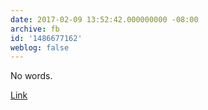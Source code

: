 ```yaml
---
date: 2017-02-09 13:52:42.000000000 -08:00
archive: fb
id: '1486677162'
weblog: false
---
```


No words.

[Link](http://www.azcentral.com/story/news/politics/immigration/2017/02/09/guadalupe-garcia-de-rayos-phoenix-ice-deportation-trump-immigration/97694284/)
